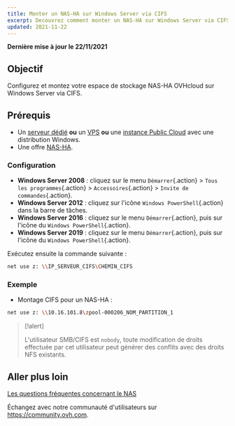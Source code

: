 ```yaml
---
title: Monter un NAS-HA sur Windows Server via CIFS
excerpt: Decouvrez comment monter un NAS-HA sur Windows Server via CIFS
updated: 2021-11-22
---
```


**Dernière mise à jour le 22/11/2021**

## Objectif

Configurez et montez votre espace de stockage NAS-HA OVHcloud sur Windows Server via CIFS.

## Prérequis

- Un [serveur dédié](https://www.ovhcloud.com/fr/bare-metal/) **ou** un [VPS](https://www.ovhcloud.com/fr/vps/) **ou** une [instance Public Cloud](https://www.ovhcloud.com/fr/public-cloud/) avec une distribution Windows.
- Une offre [NAS-HA](https://www.ovh.com/fr/nas/).

### Configuration

- **Windows Server 2008** : cliquez sur le menu `Démarrer`{.action} > `Tous les programmes`{.action} > `Accessoires`{.action} > `Invite de commandes`{.action}.
- **Windows Server 2012** : cliquez sur l'icône `Windows PowerShell`{.action} dans la barre de tâches.
- **Windows Server 2016** : cliquez sur le menu `Démarrer`{.action}, puis sur l'icône du `Windows PowerShell`{.action}.
- **Windows Server 2019** : cliquez sur le menu `Démarrer`{.action}, puis sur l'icône du `Windows PowerShell`{.action}.

Exécutez ensuite la commande suivante :

```bash
net use z: \\IP_SERVEUR_CIFS\CHEMIN_CIFS
```

### Exemple

- Montage CIFS pour un NAS-HA :

```bash
net use z: \\10.16.101.8\zpool-000206_NOM_PARTITION_1
```

> [!alert]
>
> L'utilisateur SMB/CIFS est `nobody`, toute modification de droits effectuée par cet utilisateur peut générer des conflits avec des droits NFS existants.
> 

## Aller plus loin

[Les questions fréquentes concernant le NAS](/pages/cloud/storage/file_storage/nas_faq)

Échangez avec notre communauté d'utilisateurs sur <https://community.ovh.com>.
